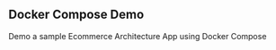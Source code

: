 ## Docker Compose Demo

Demo a sample Ecommerce Architecture App using Docker Compose

[PPT]: (https://docs.google.com/presentation/d/1pE1mZUomg9cNWRLCsI-bHxX_8tSQAIbeZGcSMbGuFS0/edit?usp=sharing)